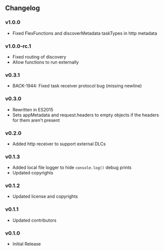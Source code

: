 ## Changelog

### v1.0.0
* Fixed FlexFunctions and discoverMetadata taskTypes in http metadata

### v1.0.0-rc.1
* Fixed routing of discovery
* Allow functions to run externally

### v0.3.1
* BACK-1944: Fixed task receiver protocol bug (missing newline)

### v0.3.0
* Rewritten in ES2015
* Sets appMetadata and request.headers to empty objects if the headers for them aren't present

### v0.2.0
* Added http receiver to support external DLCs

### v0.1.3
* Added local file logger to hide `console.log()` debug prints
* Updated copyrights

### v0.1.2
* Updated license and copyrights

### v0.1.1
* Updated contributors

### v0.1.0
* Initial Release
